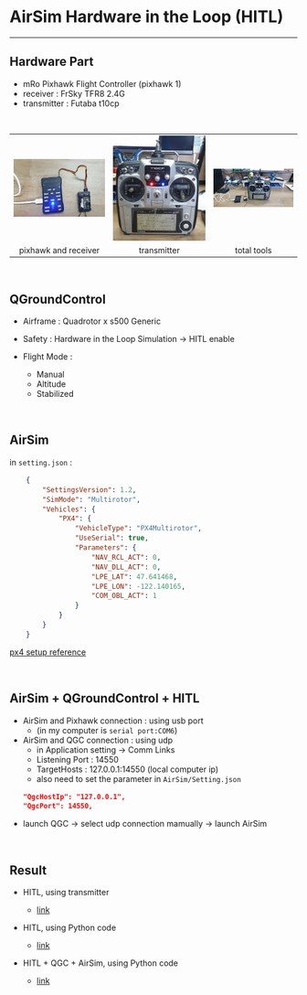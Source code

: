 # AirSim Hardware in the Loop (HITL)

---

## Hardware Part

- mRo Pixhawk Flight Controller (pixhawk 1)
- receiver : FrSky TFR8 2.4G
- transmitter : Futaba t10cp

<br>

<table>
    <tr>
        <td><center><img src="https://github.com/Zong-Xi/AirSim-Hardware-in-the-Loop/blob/master/picture/20210220_125103.jpg" ></center></td>
        <td><center><img src="https://github.com/Zong-Xi/AirSim-Hardware-in-the-Loop/blob/master/picture/20210220_125113.jpg" ></center></td>
        <td><center><img src="https://github.com/Zong-Xi/AirSim-Hardware-in-the-Loop/blob/master/picture/20210220_125045.jpg" ></center></td>
    </tr>
    <tr>
        <td><center>pixhawk and receiver</center></td>
        <td><center>transmitter</center></td>
        <td><center>total tools</center></td>
    </tr>
</table>

<br>

## QGroundControl
- Airframe : Quadrotor x s500 Generic
- Safety : Hardware in the Loop Simulation -> HITL enable
  
- Flight Mode : 
  - Manual
  - Altitude
  - Stabilized

<br>

## AirSim 
in `setting.json` :
```json
    {
        "SettingsVersion": 1.2,
        "SimMode": "Multirotor",
        "Vehicles": {
            "PX4": {
                "VehicleType": "PX4Multirotor",
                "UseSerial": true,
                "Parameters": {
                    "NAV_RCL_ACT": 0,
                    "NAV_DLL_ACT": 0,
                    "LPE_LAT": 47.641468,
                    "LPE_LON": -122.140165,
                    "COM_OBL_ACT": 1
                }
            }
        }
    }
```
[px4 setup reference](<https://github.com/Microsoft/AirSim/blob/master/docs/px4_setup.md>)

<br>

## AirSim + QGroundControl + HITL 
- AirSim and Pixhawk connection : using usb port 
    - (in my computer is `serial port:COM6`)
- AirSim and QGC connection : using udp 
    - in Application setting -> Comm Links
    - Listening Port : 14550
    - TargetHosts : 127.0.0.1:14550 (local computer ip) 
    - also need to set the parameter in `AirSim/Setting.json`
    ``` json
    "QgcHostIp": "127.0.0.1", 
    "QgcPort": 14550, 
    ```
- launch QGC -> select udp connection mamually -> launch AirSim 

<BR>
    
## Result
- HITL, using transmitter 
    - [link](<https://youtu.be/jm2-Q2Wo8pk>)

- HITL, using Python code
    - [link](<https://youtu.be/XE08pVrVFdY>)
- HITL + QGC + AirSim, using Python code 
    - [link](<https://youtu.be/i28x2xz901E>)
